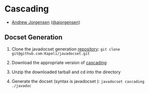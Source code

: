 Cascading
=======================

* [Andrew Jorgensen](https://github.com/ajorgensen) ([@ajorgensen](https://twitter.com/ajorgensen))

## Docset Generation ##

1. Clone the javadocset generation [repository](git@github.com:Kapeli/javadocset.git): ```git clone git@github.com:Kapeli/javadocset.git```

2. Download the appropriate  version of [cascading](http://www.cascading.org/downloads/)

3. Unzip the downloaded tarball and cd into the directory

4. Generate the docset (syntax is javadocset <docset name> <javadoc api folder>): ```javadocset cascading ./javadoc```
